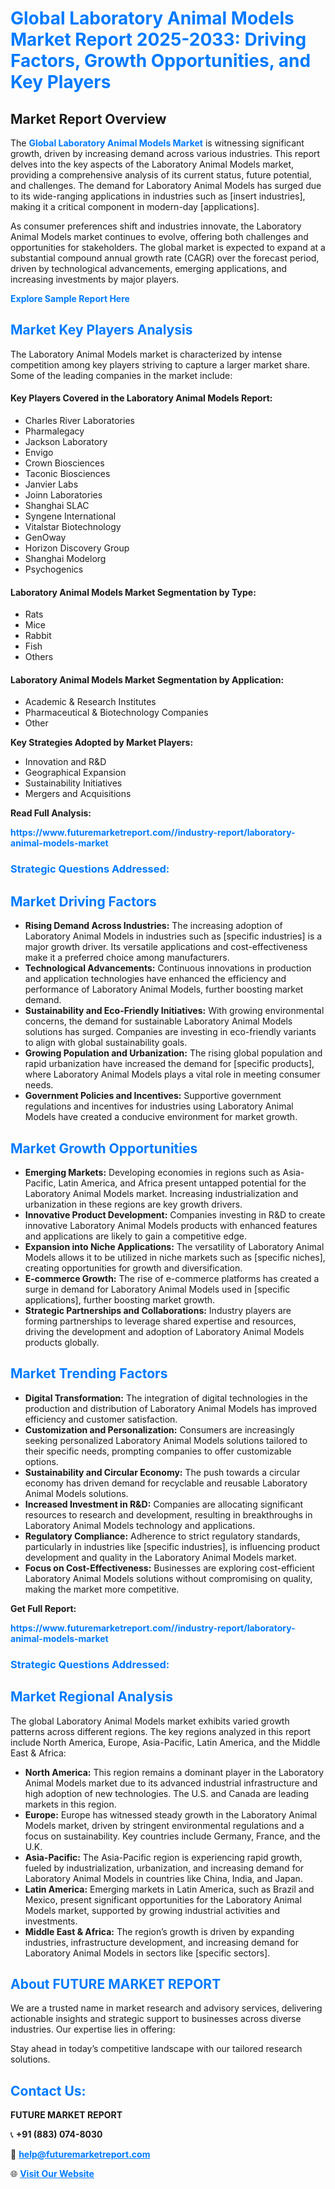 <h1 style="color: #007BFF;">Global Laboratory Animal Models Market Report 2025-2033: Driving Factors, Growth Opportunities, and Key Players</h1>

<section id="overview">
<h2>Market Report Overview</h2>
<p>The <a href="https://www.futuremarketreport.com//industry-report/laboratory-animal-models-market" style="color: #007BFF; text-decoration: none;"><strong>Global Laboratory Animal Models Market</strong></a> is witnessing significant growth, driven by increasing demand across various industries. This report delves into the key aspects of the Laboratory Animal Models market, providing a comprehensive analysis of its current status, future potential, and challenges. The demand for Laboratory Animal Models has surged due to its wide-ranging applications in industries such as [insert industries], making it a critical component in modern-day [applications].</p>
<p>As consumer preferences shift and industries innovate, the Laboratory Animal Models market continues to evolve, offering both challenges and opportunities for stakeholders. The global market is expected to expand at a substantial compound annual growth rate (CAGR) over the forecast period, driven by technological advancements, emerging applications, and increasing investments by major players.</p>
</section>

<section id="overview">
<p><a href="https://www.futuremarketreport.com//request-sample/reportId=78059" style="color: #007BFF; text-decoration: none;"><strong>Explore Sample Report Here</strong></a></p>
</section>

<section id="key-players">
<h2 style="color: #007BFF;">Market Key Players Analysis</h2>
<p>The Laboratory Animal Models market is characterized by intense competition among key players striving to capture a larger market share. Some of the leading companies in the market include:</p>
<h4>Key Players Covered in the Laboratory Animal Models Report:</h4>
<ul><li>Charles River Laboratories</li><li>Pharmalegacy</li><li>Jackson Laboratory</li><li>Envigo</li><li>Crown Biosciences</li><li>Taconic Biosciences</li><li>Janvier Labs</li><li>Joinn Laboratories</li><li>Shanghai SLAC</li><li>Syngene International</li><li>Vitalstar Biotechnology</li><li>GenOway</li><li>Horizon Discovery Group</li><li>Shanghai Modelorg</li><li>Psychogenics</li></ul>
<h4>Laboratory Animal Models Market Segmentation by Type:</h4>
<ul><li>Rats</li><li>Mice</li><li>Rabbit</li><li>Fish</li><li>Others</li></ul>

<h4>Laboratory Animal Models Market Segmentation by Application:</h4>
<ul><li>Academic &amp; Research Institutes</li><li>Pharmaceutical &amp; Biotechnology Companies</li><li>Other</li></ul>
<p><strong>Key Strategies Adopted by Market Players:</strong></p>
<ul>
<li>Innovation and R&D</li>
<li>Geographical Expansion</li>
<li>Sustainability Initiatives</li>
<li>Mergers and Acquisitions</li>
</ul>
</section>

<section>
<p><strong>Read Full Analysis: </strong></p><a href="https://www.futuremarketreport.com//industry-report/laboratory-animal-models-market" style="color: #007BFF; text-decoration: none;"><strong>https://www.futuremarketreport.com//industry-report/laboratory-animal-models-market</strong></a>
<h3 style="color: #007BFF;">Strategic Questions Addressed:</h3>
</section>

<section id="driving-factors">
<h2 style="color: #007BFF;">Market Driving Factors</h2>
<ul>
<li><strong>Rising Demand Across Industries:</strong> The increasing adoption of Laboratory Animal Models in industries such as [specific industries] is a major growth driver. Its versatile applications and cost-effectiveness make it a preferred choice among manufacturers.</li>
<li><strong>Technological Advancements:</strong> Continuous innovations in production and application technologies have enhanced the efficiency and performance of Laboratory Animal Models, further boosting market demand.</li>
<li><strong>Sustainability and Eco-Friendly Initiatives:</strong> With growing environmental concerns, the demand for sustainable Laboratory Animal Models solutions has surged. Companies are investing in eco-friendly variants to align with global sustainability goals.</li>
<li><strong>Growing Population and Urbanization:</strong> The rising global population and rapid urbanization have increased the demand for [specific products], where Laboratory Animal Models plays a vital role in meeting consumer needs.</li>
<li><strong>Government Policies and Incentives:</strong> Supportive government regulations and incentives for industries using Laboratory Animal Models have created a conducive environment for market growth.</li>
</ul>
</section>

<section id="growth-opportunities">
<h2 style="color: #007BFF;">Market Growth Opportunities</h2>
<ul>
<li><strong>Emerging Markets:</strong> Developing economies in regions such as Asia-Pacific, Latin America, and Africa present untapped potential for the Laboratory Animal Models market. Increasing industrialization and urbanization in these regions are key growth drivers.</li>
<li><strong>Innovative Product Development:</strong> Companies investing in R&D to create innovative Laboratory Animal Models products with enhanced features and applications are likely to gain a competitive edge.</li>
<li><strong>Expansion into Niche Applications:</strong> The versatility of Laboratory Animal Models allows it to be utilized in niche markets such as [specific niches], creating opportunities for growth and diversification.</li>
<li><strong>E-commerce Growth:</strong> The rise of e-commerce platforms has created a surge in demand for Laboratory Animal Models used in [specific applications], further boosting market growth.</li>
<li><strong>Strategic Partnerships and Collaborations:</strong> Industry players are forming partnerships to leverage shared expertise and resources, driving the development and adoption of Laboratory Animal Models products globally.</li>
</ul>
</section>

<section id="trending-factors">
<h2 style="color: #007BFF;">Market Trending Factors</h2>
<ul>
<li><strong>Digital Transformation:</strong> The integration of digital technologies in the production and distribution of Laboratory Animal Models has improved efficiency and customer satisfaction.</li>
<li><strong>Customization and Personalization:</strong> Consumers are increasingly seeking personalized Laboratory Animal Models solutions tailored to their specific needs, prompting companies to offer customizable options.</li>
<li><strong>Sustainability and Circular Economy:</strong> The push towards a circular economy has driven demand for recyclable and reusable Laboratory Animal Models solutions.</li>
<li><strong>Increased Investment in R&D:</strong> Companies are allocating significant resources to research and development, resulting in breakthroughs in Laboratory Animal Models technology and applications.</li>
<li><strong>Regulatory Compliance:</strong> Adherence to strict regulatory standards, particularly in industries like [specific industries], is influencing product development and quality in the Laboratory Animal Models market.</li>
<li><strong>Focus on Cost-Effectiveness:</strong> Businesses are exploring cost-efficient Laboratory Animal Models solutions without compromising on quality, making the market more competitive.</li>
</ul>
</section>

<section>
<p><strong>Get Full Report: </strong></p><a href="https://www.futuremarketreport.com//industry-report/laboratory-animal-models-market" style="color: #007BFF; text-decoration: none;"><strong>https://www.futuremarketreport.com//industry-report/laboratory-animal-models-market</strong></a>
<h3 style="color: #007BFF;">Strategic Questions Addressed:</h3>
</section>


<section id="regional-analysis">
<h2 style="color: #007BFF;">Market Regional Analysis</h2>
<p>The global Laboratory Animal Models market exhibits varied growth patterns across different regions. The key regions analyzed in this report include North America, Europe, Asia-Pacific, Latin America, and the Middle East & Africa:</p>
<ul>
<li><strong>North America:</strong> This region remains a dominant player in the Laboratory Animal Models market due to its advanced industrial infrastructure and high adoption of new technologies. The U.S. and Canada are leading markets in this region.</li>
<li><strong>Europe:</strong> Europe has witnessed steady growth in the Laboratory Animal Models market, driven by stringent environmental regulations and a focus on sustainability. Key countries include Germany, France, and the U.K.</li>
<li><strong>Asia-Pacific:</strong> The Asia-Pacific region is experiencing rapid growth, fueled by industrialization, urbanization, and increasing demand for Laboratory Animal Models in countries like China, India, and Japan.</li>
<li><strong>Latin America:</strong> Emerging markets in Latin America, such as Brazil and Mexico, present significant opportunities for the Laboratory Animal Models market, supported by growing industrial activities and investments.</li>
<li><strong>Middle East & Africa:</strong> The region’s growth is driven by expanding industries, infrastructure development, and increasing demand for Laboratory Animal Models in sectors like [specific sectors].</li>
</ul>
</section>

<footer>
<h2 style="color: #007BFF;">About FUTURE MARKET REPORT</h2>
<p>We are a trusted name in market research and advisory services, delivering actionable insights and strategic support to businesses across diverse industries. Our expertise lies in offering:</p>

<p>Stay ahead in today’s competitive landscape with our tailored research solutions.</p>

<h2 style="color: #007BFF;">Contact Us:</h2>
<p><strong>FUTURE MARKET REPORT</strong></p>
<p>📞 <strong>+91 (883) 074-8030</strong></p>
<p>📧 <strong><a href="mailto:help@futuremarketreport.com" style="color: #007BFF;">help@futuremarketreport.com</a></strong></p>
<p>🌐 <strong><a href="https://www.futuremarketreport.com/" style="color: #007BFF;">Visit Our Website</a></strong></p>
</footer>